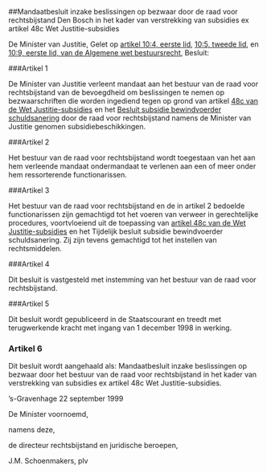 <meta http-equiv='Content-Type' content='text/html; charset=utf-8' />

##Mandaatbesluit inzake beslissingen op bezwaar door de raad voor rechtsbijstand Den Bosch in het kader van verstrekking van subsidies ex artikel 48c Wet Justitie-subsidies

De Minister van Justitie,
Gelet op [artikel 10:4, eerste lid](../../../../../../../../../../../wet/algemene/wet/bestuursrecht/BWBR0005537/README.md), [10:5, tweede lid](../../../../../../../../../../../wet/algemene/wet/bestuursrecht/BWBR0005537/README.md), en [10:9, eerste lid, van de Algemene wet bestuursrecht](../../../../../../../../../../../wet/algemene/wet/bestuursrecht/BWBR0005537/README.md),
Besluit:   

###Artikel  1  

De Minister van Justitie verleent mandaat aan het bestuur van de raad voor rechtsbijstand van de bevoegdheid om beslissingen te nemen op bezwaarschriften die worden ingediend tegen op grond van artikel [48c van de Wet Justitie-subsidies](../../../../../../../../../../../wet/wet/justitie-subsidies/BWBR0008121/README.md) en het [Besluit subsidie bewindvoerder schuldsanering](../../../../../../../../../../../AMvB/besluit/subsidie/bewindvoerder/schuldsanering/BWBR0012226/README.md) door de raad voor rechtsbijstand namens de Minister van Justitie genomen subsidiebeschikkingen. 

###Artikel  2  

Het bestuur van de raad voor rechtsbijstand wordt toegestaan van het aan hem verleende mandaat ondermandaat te verlenen aan een of meer onder hem ressorterende functionarissen.  

###Artikel  3  

Het bestuur van de raad voor rechtsbijstand en de in artikel 2 bedoelde functionarissen zijn gemachtigd tot het voeren van verweer in gerechtelijke procedures, voortvloeiend uit de toepassing van [artikel 48c van de Wet Justitie-subsidies](../../../../../../../../../../../wet/wet/justitie-subsidies/BWBR0008121/README.md) en het Tijdelijk besluit subsidie bewindvoerder schuldsanering. Zij zijn tevens gemachtigd tot het instellen van rechtsmiddelen.  

###Artikel  4  

Dit besluit is vastgesteld met instemming van het bestuur van de raad voor rechtsbijstand. 

###Artikel 5 

Dit besluit wordt gepubliceerd in de Staatscourant en treedt met terugwerkende kracht met ingang van 1 december 1998 in werking.

### Artikel  6  

Dit besluit wordt aangehaald als: Mandaatbesluit inzake beslissingen op bezwaar door het bestuur van de raad voor rechtsbijstand in het kader van verstrekking van subsidies ex artikel 48c Wet Justitie-subsidies. 

’s-Gravenhage 
22 september 1999    

De 
Minister voornoemd, 

namens deze,

de 
directeur rechtsbijstand en juridische beroepen,

J.M. Schoenmakers, plv     
